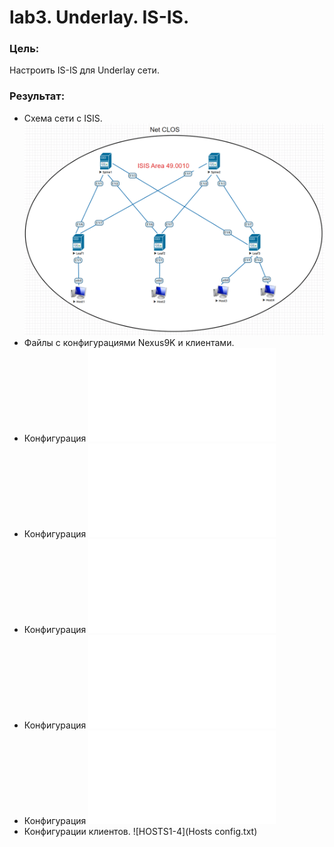 # lab3. Underlay. IS-IS.
### Цель:
Настроить IS-IS для Underlay сети.
### Результат:
- Схема сети с ISIS.
![Схема сети с ISIS](Схема%20сети%20с%20ISIS.png)
- Файлы с конфигурациями Nexus9K и клиентами.
- Конфигурация
![SPINE1](Spine1_config_ISIS.txt)
- Конфигурация
![SPINE2](Spine2_config_ISIS.txt)
- Конфигурация
![LEAF1](Leaf1_conig_ISIS.txt)
- Конфигурация
![LEAF2](Leaf2_conig_ISIS.txt)
- Конфигурация
![LEAF3](Leaf3_conig_ISIS.txt)
- Конфигурации клиентов.
![HOSTS1-4](Hosts config.txt)
